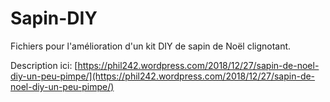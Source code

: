# Sapin-DIY

Fichiers pour l'amélioration d'un kit DIY de sapin de Noël clignotant.

Description ici: [https://phil242.wordpress.com/2018/12/27/sapin-de-noel-diy-un-peu-pimpe/](https://phil242.wordpress.com/2018/12/27/sapin-de-noel-diy-un-peu-pimpe/)
